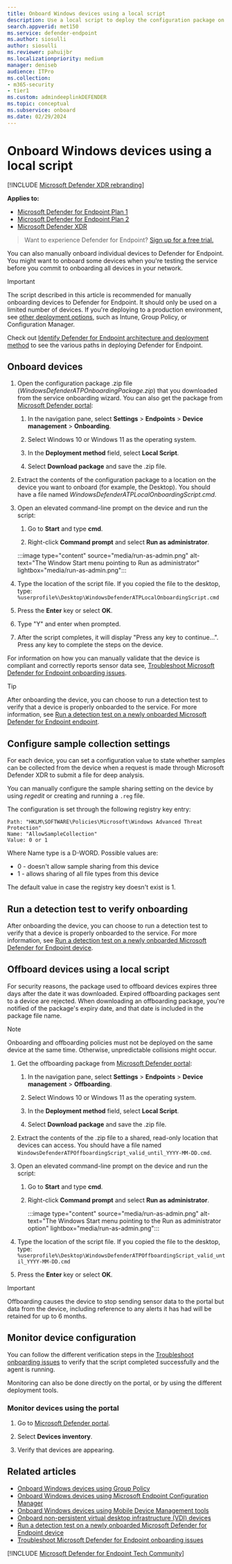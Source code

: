 ```yaml
---
title: Onboard Windows devices using a local script
description: Use a local script to deploy the configuration package on devices to enable onboarding of the devices to the service.
search.appverid: met150
ms.service: defender-endpoint
ms.author: siosulli
author: siosulli
ms.reviewer: pahuijbr
ms.localizationpriority: medium
manager: deniseb
audience: ITPro
ms.collection: 
- m365-security
- tier1
ms.custom: admindeeplinkDEFENDER
ms.topic: conceptual
ms.subservice: onboard
ms.date: 02/29/2024
---
```


# Onboard Windows devices using a local script

[!INCLUDE [Microsoft Defender XDR rebranding](../includes/microsoft-defender.md)]

**Applies to:**
- [Microsoft Defender for Endpoint Plan 1](microsoft-defender-endpoint.md)
- [Microsoft Defender for Endpoint Plan 2](microsoft-defender-endpoint.md)
- [Microsoft Defender XDR](/defender-xdr)

> Want to experience Defender for Endpoint? [Sign up for a free trial.](https://signup.microsoft.com/create-account/signup?products=7f379fee-c4f9-4278-b0a1-e4c8c2fcdf7e&ru=https://aka.ms/MDEp2OpenTrial?ocid=docs-wdatp-configureendpointsscript-abovefoldlink)

You can also manually onboard individual devices to Defender for Endpoint. You might want to onboard some devices when you're testing the service before you commit to onboarding all devices in your network.

> [!IMPORTANT]
> The script described in this article is recommended for manually onboarding devices to Defender for Endpoint. It should only be used on a limited number of devices. If you're deploying to a production environment, see [other deployment options](onboard-windows-client.md), such as Intune, Group Policy, or Configuration Manager.

Check out [Identify Defender for Endpoint architecture and deployment method](deployment-strategy.md) to see the various paths in deploying Defender for Endpoint.

## Onboard devices

1. Open the configuration package .zip file (*WindowsDefenderATPOnboardingPackage.zip*) that you downloaded from the service onboarding wizard. You can also get the package from <a href="https://go.microsoft.com/fwlink/p/?linkid=2077139" target="_blank">Microsoft Defender portal</a>:

   1. In the navigation pane, select **Settings** \> **Endpoints** \> **Device management** \> **Onboarding**.
   
   2. Select Windows 10 or Windows 11 as the operating system.
   
   3. In the **Deployment method** field, select **Local Script**.
   
   4. Select **Download package** and save the .zip file.

2. Extract the contents of the configuration package to a location on the device you want to onboard (for example, the Desktop). You should have a file named *WindowsDefenderATPLocalOnboardingScript.cmd*.

3. Open an elevated command-line prompt on the device and run the script:

   1. Go to **Start** and type **cmd**.
   
   2. Right-click **Command prompt** and select **Run as administrator**.

    :::image type="content" source="media/run-as-admin.png" alt-text="The Window Start menu pointing to Run as administrator" lightbox="media/run-as-admin.png":::

4. Type the location of the script file. If you copied the file to the desktop, type: `%userprofile%\Desktop\WindowsDefenderATPLocalOnboardingScript.cmd`

5. Press the **Enter** key or select **OK**.

6. Type "Y" and enter when prompted.

7. After the script completes, it will display "Press any key to continue...". Press any key to complete the steps on the device.

For information on how you can manually validate that the device is compliant and correctly reports sensor data see, [Troubleshoot Microsoft Defender for Endpoint onboarding issues](troubleshoot-onboarding.md).

> [!TIP]
> After onboarding the device, you can choose to run a detection test to verify that a device is properly onboarded to the service. For more information, see [Run a detection test on a newly onboarded Microsoft Defender for Endpoint endpoint](run-detection-test.md).

## Configure sample collection settings

For each device, you can set a configuration value to state whether samples can be collected from the device when a request is made through Microsoft Defender XDR to submit a file for deep analysis.

You can manually configure the sample sharing setting on the device by using *regedit* or creating and running a `.reg` file.

The configuration is set through the following registry key entry:

```console
Path: "HKLM\SOFTWARE\Policies\Microsoft\Windows Advanced Threat Protection"
Name: "AllowSampleCollection"
Value: 0 or 1
```

Where Name type is a D-WORD. Possible values are:

- 0 - doesn't allow sample sharing  from this device
- 1 - allows sharing of all file types from this device

The default value in case the registry key doesn't exist is 1.

## Run a detection test to verify onboarding

After onboarding the device, you can choose to run a detection test to verify that a device is properly onboarded to the service. For more information, see [Run a detection test on a newly onboarded Microsoft Defender for Endpoint device](run-detection-test.md).

## Offboard devices using a local script

For security reasons, the package used to offboard devices expires three days after the date it was downloaded. Expired offboarding packages sent to a device are rejected. When downloading an offboarding package, you're notified of the package's expiry date, and that date is included in the package file name.

> [!NOTE]
> Onboarding and offboarding policies must not be deployed on the same device at the same time. Otherwise, unpredictable collisions might occur.

1. Get the offboarding package from <a href="https://go.microsoft.com/fwlink/p/?linkid=2077139" target="_blank">Microsoft Defender portal</a>:

   1. In the navigation pane, select **Settings** \> **Endpoints** \> **Device management** \> **Offboarding**.
   
   2. Select Windows 10 or Windows 11 as the operating system.
   
   3. In the **Deployment method** field, select **Local Script**.
   
   4. Select **Download package** and save the .zip file.

2. Extract the contents of the .zip file to a shared, read-only location that devices can access. You should have a file named `WindowsDefenderATPOffboardingScript_valid_until_YYYY-MM-DD.cmd`.

3. Open an elevated command-line prompt on the device and run the script:

   1. Go to **Start** and type **cmd**.
   
   2. Right-click **Command prompt** and select **Run as administrator**.

      :::image type="content" source="media/run-as-admin.png" alt-text="The Windows Start menu pointing to the Run as administrator option" lightbox="media/run-as-admin.png":::

4. Type the location of the script file. If you copied the file to the desktop, type: `%userprofile%\Desktop\WindowsDefenderATPOffboardingScript_valid_until_YYYY-MM-DD.cmd`

5. Press the **Enter** key or select **OK**.

> [!IMPORTANT]
> Offboarding causes the device to stop sending sensor data to the portal but data from the device, including reference to any alerts it has had will be retained for up to 6 months.

## Monitor device configuration

You can follow the different verification steps in the [Troubleshoot onboarding issues](troubleshoot-onboarding.md) to verify that the script completed successfully and the agent is running.

Monitoring can also be done directly on the portal, or by using the different deployment tools.

### Monitor devices using the portal

1. Go to <a href="https://go.microsoft.com/fwlink/p/?linkid=2077139" target="_blank">Microsoft Defender portal</a>.

2. Select **Devices inventory**.

3. Verify that devices are appearing.

## Related articles

- [Onboard Windows devices using Group Policy](configure-endpoints-gp.md)
- [Onboard Windows devices using Microsoft Endpoint Configuration Manager](configure-endpoints-sccm.md)
- [Onboard Windows devices using Mobile Device Management tools](configure-endpoints-mdm.md)
- [Onboard non-persistent virtual desktop infrastructure (VDI) devices](configure-endpoints-vdi.md)
- [Run a detection test on a newly onboarded Microsoft Defender for Endpoint device](run-detection-test.md)
- [Troubleshoot Microsoft Defender for Endpoint onboarding issues](troubleshoot-onboarding.md)

[!INCLUDE [Microsoft Defender for Endpoint Tech Community](../includes/defender-mde-techcommunity.md)]

